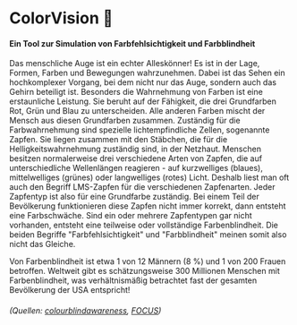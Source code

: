 # ColorVision 🎨
#### Ein Tool zur Simulation von Farbfehlsichtigkeit und Farbblindheit

Das menschliche Auge ist ein echter Alleskönner! Es ist in der Lage, Formen, Farben und Bewegungen wahrzunehmen. Dabei ist das Sehen ein hochkomplexer Vorgang, bei dem nicht nur das Auge, sondern auch das Gehirn beteiligt ist. Besonders die Wahrnehmung von Farben ist eine erstaunliche Leistung. Sie beruht auf der Fähigkeit, die drei Grundfarben Rot, Grün und Blau zu unterscheiden. Alle anderen Farben mischt der Mensch aus diesen Grundfarben zusammen. Zuständig für die Farbwahrnehmung sind spezielle lichtempfindliche Zellen, sogenannte Zapfen. Sie liegen zusammen mit den Stäbchen, die für die Helligkeitswahrnehmung zuständig sind, in der Netzhaut.
Menschen besitzen normalerweise drei verschiedene Arten von Zapfen, die auf unterschiedliche Wellenlängen reagieren - auf kurzwelliges (blaues), mittelwelliges (grünes) oder langwelliges (rotes) Licht. Deshalb liest man oft auch den Begriff LMS-Zapfen für die verschiedenen Zapfenarten. Jeder Zapfentyp ist also für eine Grundfarbe zuständig. Bei einem Teil der Bevölkerung funktionieren diese Zapfen nicht immer korrekt, dann entsteht eine Farbschwäche. Sind ein oder mehrere Zapfentypen gar nicht vorhanden, entsteht eine teilweise oder vollständige Farbenblindheit. Die beiden Begriffe "Farbfehlsichtigkeit" und "Farbblindheit" meinen somit also nicht das Gleiche. 

Von Farbenblindheit ist etwa 1 von 12 Männern (8 %) und 1 von 200 Frauen betroffen. Weltweit gibt es schätzungsweise 300 Millionen Menschen mit Farbenblindheit, was verhältnismäßig betrachtet fast der gesamten Bevölkerung der USA entspricht! 
###### (Quellen: [colourblindawareness](https://www.colourblindawareness.org/colour-blindness/types-of-colour-blindness/), [FOCUS](https://focus-arztsuche.de/magazin/gesundheitswissen/farbfehlsichtigkeit-und-farbenblindheit-erkennen))